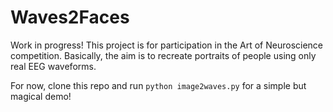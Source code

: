 # Waves2Faces
Work in progress! This project is for participation in the Art of Neuroscience competition. Basically, the aim is to recreate portraits of people using only real EEG waveforms.

For now, clone this repo and run `python image2waves.py` for a simple but magical demo!
